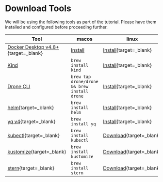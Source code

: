 # Download Tools

We will be using the following tools as part of the tutorial. Please have them installed and configured before proceeding further.

| Tool      | macos                          | linux | windows|
| ----------- | ----------- |  ----------- | ----------- |
|[Docker Desktop v4.8+](https://www.docker.com/products/docker-desktop/){target=_blank}| [Install](https://desktop.docker.com/mac/main/arm64/Docker.dmg?utm_source=docker&utm_medium=webreferral&utm_campaign=dd-smartbutton&utm_location=module)|[Install](https://docs.docker.com/desktop/linux/install/){target=_blank}|[Install](https://desktop.docker.com/win/main/amd64/Docker%20Desktop%20Installer.exe?utm_source=docker&utm_medium=webreferral&utm_campaign=dd-smartbutton&utm_location=header)
| [Kind](https://kind.sigs.k8s.io/) | `brew install kind`|[Install](https://kind.sigs.k8s.io/docs/user/quick-start/#installing-from-release-binaries){target=_blank} |`choco install kind` |
| [Drone CLI](https://docs.drone.io/cli/install/) | `brew tap drone/drone && brew install drone`|[Install](https://docs.drone.io/cli/install/){target=_blank} |[Install](https://docs.drone.io/cli/install/){target=_blank} |
|[helm](https://helm.sh){target=_blank}| `brew install helm`|[Install](https://helm.sh/docs/intro/install/){target=_blank}|`choco install kubernetes-helm`
|[yq v4](https://github.com/mikefarah/yq){target=_blank}|`brew install yq`|[Install](https://github.com/mikefarah/yq/#install){target=_blank}|[Install](https://github.com/mikefarah/yq/#install){target=_blank}
|[kubectl](https://kubectl.docs.kubernetes.io){target=_blank}|`brew install kubectl`|[Download](https://kubectl.docs.kubernetes.io/installation/kubectl/binaries/){target=_blank}|`choco install kubernetes-cli`
|[kustomize](https://kubectl.docs.kubernetes.io/installation/kustomize/){target=_blank}|`brew install kustomize`|[Download](https://kubectl.docs.kubernetes.io/installation/kustomize/binaries/){target=_blank}|`choco install kustomize`
|[stern](https://github.com/wercker/stern){target=_blank}|`brew install stern`|[Download](https://github.com/wercker/stern/releases/download/1.11.0/stern_linux_amd64){target=_blank}|[Download](https://github.com/wercker/stern/releases/download/1.11.0/stern_windows_amd64.exe){target=_blank}